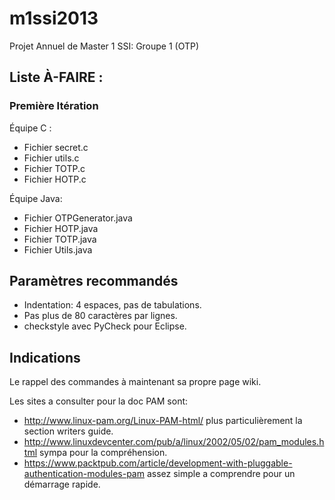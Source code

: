 m1ssi2013
=========

Projet Annuel de Master 1 SSI: Groupe 1 (OTP)

Liste À-FAIRE :
---

### Première Itération ###
Équipe C :
- Fichier secret.c
- Fichier utils.c
- Fichier TOTP.c
- Fichier HOTP.c

Équipe Java:
- Fichier OTPGenerator.java
- Fichier HOTP.java
- Fichier TOTP.java
- Fichier Utils.java

Paramètres recommandés
---

- Indentation: 4 espaces, pas de tabulations.
- Pas plus de 80 caractères par lignes.
- checkstyle avec PyCheck pour Eclipse.

Indications
---

Le rappel des commandes à maintenant sa propre page wiki.

Les sites a consulter pour la doc PAM sont:
- http://www.linux-pam.org/Linux-PAM-html/ plus particulièrement la section writers guide.
- http://www.linuxdevcenter.com/pub/a/linux/2002/05/02/pam_modules.html sympa pour la compréhension.
- https://www.packtpub.com/article/development-with-pluggable-authentication-modules-pam assez simple a comprendre pour un démarrage rapide.